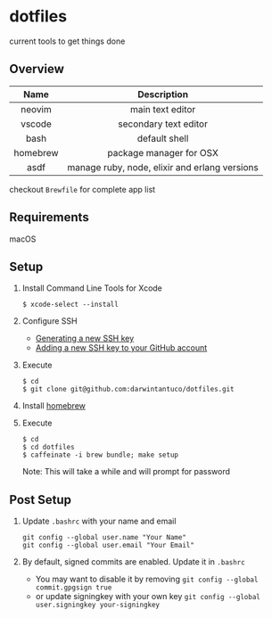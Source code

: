 # dotfiles

current tools to get things done

## Overview

|   Name   |                  Description                  |
| :------: | :-------------------------------------------: |
|  neovim  |               main text editor                |
|  vscode  |             secondary text editor             |
|   bash   |                 default shell                 |
| homebrew |            package manager for OSX            |
|   asdf   | manage ruby, node, elixir and erlang versions |

checkout `Brewfile` for complete app list

## Requirements

macOS

## Setup

1. Install Command Line Tools for Xcode

   ```shell
   $ xcode-select --install
   ```

1. Configure SSH

   - [Generating a new SSH key](https://help.github.com/articles/generating-a-new-ssh-key-and-adding-it-to-the-ssh-agent/)
   - [Adding a new SSH key to your GitHub account](https://help.github.com/articles/adding-a-new-ssh-key-to-your-github-account/)

1. Execute

   ```shell
   $ cd
   $ git clone git@github.com:darwintantuco/dotfiles.git
   ```

1. Install [homebrew](https://brew.sh/)
1. Execute

   ```shell
   $ cd
   $ cd dotfiles
   $ caffeinate -i brew bundle; make setup
   ```

   Note: This will take a while and will prompt for password

## Post Setup

1. Update `.bashrc` with your name and email

   ```shell
   git config --global user.name "Your Name"
   git config --global user.email "Your Email"
   ```

1. By default, signed commits are enabled. Update it in `.bashrc`
   - You may want to disable it by removing `git config --global commit.gpgsign true`
   - or update signingkey with your own key `git config --global user.signingkey your-signingkey`
